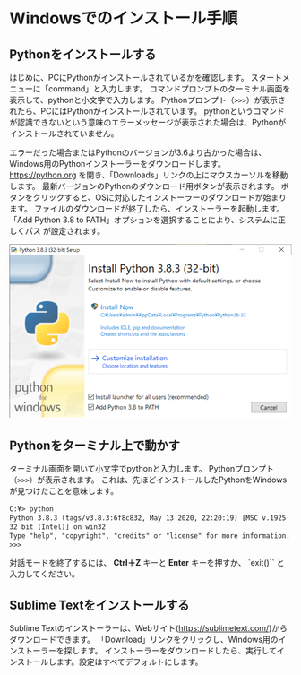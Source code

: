 # Windowsでのインストール手順

## Pythonをインストールする

はじめに、PCにPythonがインストールされているかを確認します。
スタートメニューに「command」と入力します。
コマンドプロンプトのターミナル画面を表示して、pythonと小文字で入力します。
Pythonプロンプト（`>>>`）が表示されたら、PCにはPythonがインストールされています。
pythonというコマンドが認識できないという意味のエラーメッセージが表示された場合は、Pythonがインストールされていません。

エラーだった場合またはPythonのバージョンが3.6より古かった場合は、Windows用のPythonインストーラーをダウンロードします。
https://python.org を開き、「Downloads」リンクの上にマウスカーソルを移動します。
最新バージョンのPythonのダウンロード用ボタンが表示されます。
ボタンをクリックすると、OSに対応したインストーラーのダウンロードが始まります。
ファイルのダウンロードが終了したら、インストーラーを起動します。
「Add Python 3.8 to PATH」オプションを選択することにより、システムに正しくパス
が設定されます。

![Windowsのインストール画面](win-install.png)

## Pythonをターミナル上で動かす

ターミナル画面を開いて小文字でpythonと入力します。
Pythonプロンプト（`>>>`）が表示されます。
これは、先ほどインストールしたPythonをWindowsが見つけたことを意味します。

```
C:¥> python
Python 3.8.3 (tags/v3.8.3:6f8c832, May 13 2020, 22:20:19) [MSC v.1925 32 bit (Intel)] on win32
Type "help", "copyright", "credits" or "license" for more information.
>>>
```

対話モードを終了するには、 **Ctrl＋Z** キーと **Enter** キーを押すか、 `exit()`` と入力してください。

## Sublime Textをインストールする

Sublime Textのインストーラーは、Webサイト(https://sublimetext.com/)からダウンロードできます。
「Download」リンクをクリックし、Windows用のインストーラーを探します。
インストーラーをダウンロードしたら、実行してインストールします。設定はすべてデフォルトにします。
